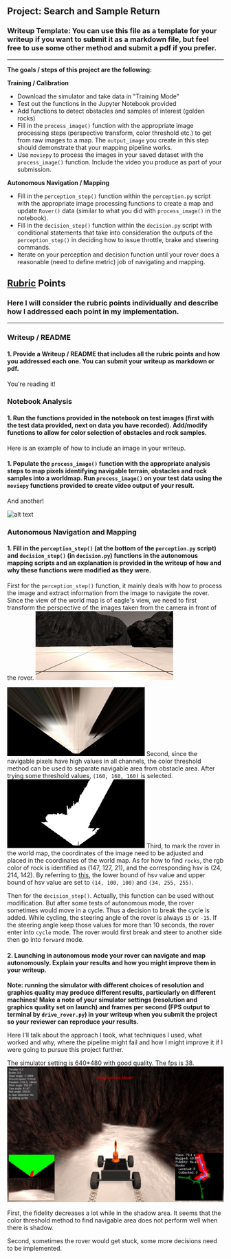 ## Project: Search and Sample Return
### Writeup Template: You can use this file as a template for your writeup if you want to submit it as a markdown file, but feel free to use some other method and submit a pdf if you prefer.

---


**The goals / steps of this project are the following:**  

**Training / Calibration**  

* Download the simulator and take data in "Training Mode"
* Test out the functions in the Jupyter Notebook provided
* Add functions to detect obstacles and samples of interest (golden rocks)
* Fill in the `process_image()` function with the appropriate image processing steps (perspective transform, color threshold etc.) to get from raw images to a map.  The `output_image` you create in this step should demonstrate that your mapping pipeline works.
* Use `moviepy` to process the images in your saved dataset with the `process_image()` function.  Include the video you produce as part of your submission.

**Autonomous Navigation / Mapping**

* Fill in the `perception_step()` function within the `perception.py` script with the appropriate image processing functions to create a map and update `Rover()` data (similar to what you did with `process_image()` in the notebook). 
* Fill in the `decision_step()` function within the `decision.py` script with conditional statements that take into consideration the outputs of the `perception_step()` in deciding how to issue throttle, brake and steering commands. 
* Iterate on your perception and decision function until your rover does a reasonable (need to define metric) job of navigating and mapping.  

[//]: # (Image References)

[image1]: ./misc/rover_image.jpg
[image2]: ./calibration_images/example_grid1.jpg
[image3]: ./calibration_images/example_rock1.jpg 

## [Rubric](https://review.udacity.com/#!/rubrics/916/view) Points
### Here I will consider the rubric points individually and describe how I addressed each point in my implementation.  

---
### Writeup / README

#### 1. Provide a Writeup / README that includes all the rubric points and how you addressed each one.  You can submit your writeup as markdown or pdf.  

You're reading it!

### Notebook Analysis
#### 1. Run the functions provided in the notebook on test images (first with the test data provided, next on data you have recorded). Add/modify functions to allow for color selection of obstacles and rock samples.
Here is an example of how to include an image in your writeup.

#### 1. Populate the `process_image()` function with the appropriate analysis steps to map pixels identifying navigable terrain, obstacles and rock samples into a worldmap.  Run `process_image()` on your test data using the `moviepy` functions provided to create video output of your result. 
And another! 

![alt text][image2]
### Autonomous Navigation and Mapping

#### 1. Fill in the `perception_step()` (at the bottom of the `perception.py` script) and `decision_step()` (in `decision.py`) functions in the autonomous mapping scripts and an explanation is provided in the writeup of how and why these functions were modified as they were.

First for the `perception_step()` function, it mainly deals with how to process the image and extract information from the image to navigate the rover. Since the view of the world map is of eagle's view, we need to first transform the perspective of the images taken from the camera in front of the rover. 
![image for perspective transform](https://github.com/LiyuanLacfo/RoboND-Rover-Project/blob/master/result_images/example_grid1.jpg)

![image after perspective transform](https://github.com/LiyuanLacfo/RoboND-Rover-Project/blob/master/result_images/perspective_transform.jpg)
Second, since the navigable pixels have high values in all channels, the color threshold method can be used to separate navigable area from obstacle area. After trying some threshold values, `(160, 160, 160)` is selected. 
![image after color threshold](https://github.com/LiyuanLacfo/RoboND-Rover-Project/blob/master/result_images/thresh.jpg)
Third, to mark the rover in the world map, the coordinates of the image need to be adjusted and placed in the coordinates of the world map. As for how to find `rocks`, the rgb color of rock is identified as (147, 127, 21), and the corresponding hsv is (24, 214, 142). By referring to [this](https://docs.opencv.org/3.2.0/df/d9d/tutorial_py_colorspaces.html), the lower bound of hsv value and upper bound of hsv value are set to `(14, 100, 100)` and `(34, 255, 255)`. 

Then for the `decision_step()`. Actually, this function can be used without modification. But after some tests of autonomous mode, the rover sometimes would move in a cycle. Thus a decision to break the cycle is added. While cycling, the steering angle of the rover is always `15` or `-15`. If the steering angle keep those values for more than 10 seconds, the rover enter into `cycle` mode. The rover would first break and steer to another side then go into `forward` mode.  


#### 2. Launching in autonomous mode your rover can navigate and map autonomously.  Explain your results and how you might improve them in your writeup.  

**Note: running the simulator with different choices of resolution and graphics quality may produce different results, particularly on different machines!  Make a note of your simulator settings (resolution and graphics quality set on launch) and frames per second (FPS output to terminal by `drive_rover.py`) in your writeup when you submit the project so your reviewer can reproduce your results.**

Here I'll talk about the approach I took, what techniques I used, what worked and why, where the pipeline might fail and how I might improve it if I were going to pursue this project further. 

The simulator setting is 640*480 with good quality. The fps is 38.
![performance](https://github.com/LiyuanLacfo/RoboND-Rover-Project/blob/master/result_images/performance.jpg)

First, the fidelity decreases a lot while in the shadow area. It seems that the color threshold method to find navigable area does not perform well when there is shadow. 

Second, sometimes the rover would get stuck, some more decisions need to be implemented.




